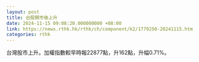 ```yaml
---
layout: post
title: 台股開市後上升
date: 2024-11-15 09:08:20.000000000 +08:00
link: https://news.rthk.hk/rthk/ch/component/k2/1779250-20241115.htm
categories: rthk
---
```


台灣股市上升。加權指數較早時報22877點，升162點，升幅0.71%。
